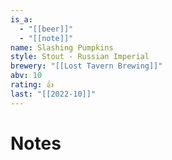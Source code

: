 ```yaml
---
is_a:
  - "[[beer]]"
  - "[[note]]"
name: Slashing Pumpkins
style: Stout - Russian Imperial
brewery: "[[Lost Tavern Brewing]]"
abv: 10
rating: 👍
last: "[[2022-10]]"
---
```

# Notes
